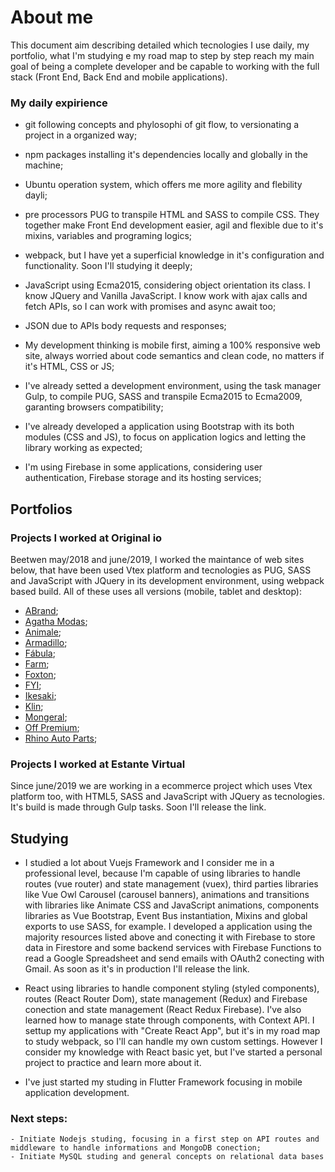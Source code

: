 # About me
This document aim describing detailed which tecnologies I use daily, my portfolio, what I'm studying e my road map to step by step reach my main goal of being a complete developer and be capable to working with the full stack (Front End, Back End and mobile applications).

### My daily expirience
  - git following concepts and phylosophi of git flow, to versionating a project in a organized way;
  
  - npm packages installing it's dependencies locally and globally in the machine;
  
  - Ubuntu operation system, which offers me more agility and flebility dayli;
  
  - pre processors PUG to transpile HTML and SASS to compile CSS. They together make Front End development easier, agil and flexible due to it's mixins, variables and programing logics;
  
  - webpack, but I have yet a superficial knowledge in it's configuration and functionality. Soon I'll studying it deeply;
  
  - JavaScript using Ecma2015, considering object orientation its class. I know JQuery and Vanilla JavaScript. I know work with ajax calls and fetch APIs, so I can work with promises and async await too;
  
  - JSON due to APIs body requests and responses;
  
  - My development thinking is mobile first, aiming a 100% responsive web site, always worried about code semantics and clean code, no matters if it's HTML, CSS or JS;
  
  - I've already setted a development environment, using the task manager Gulp, to compile PUG, SASS and transpile Ecma2015 to Ecma2009, garanting browsers compatibility;
  
  - I've already developed a application using Bootstrap with its both modules (CSS and JS), to focus on application logics and letting the library working as expected;
  
  - I'm using Firebase in some applications, considering user authentication, Firebase storage and its hosting services;

  ## Portfolios

  ### Projects I worked at Original io
  Beetwen may/2018 and june/2019, I worked the maintance of web sites below, that have been used Vtex platform and tecnologies as PUG, SASS and JavaScript with JQuery in its development environment, using webpack based build. All of these uses all versions (mobile, tablet and desktop):
  - <a href="https://www.abrand.com.br" target="_blank">ABrand</a>;
 - <a href="https://www.agatha.com.br" target="_blank">Agatha Modas</a>;
 - <a href="https://www.animale.com.br" target="_blank">Animale</a>;
 - <a href="https://www.armadillo.com.br" target="_blank">Armadillo</a>;
 - <a href="https://www.afabula.com.br" target="_blank">Fábula</a>;
 - <a href="https://www.farmrio.com.br" target="_blank">Farm</a>;
 - <a href="https://www.foxtonbrasil.com.br" target="_blank">Foxton</a>;
 - <a href="https://www.fyistore.com.br" target="_blank">FYI</a>;
 - <a href="https://www.ikesaki.com.br" target="_blank">Ikesaki</a>;
 - <a href="https://www.klin.com.br" target="_blank">Klin</a>;
 - <a href="https://cluberedeconecta.redeconectasa.com.br" target="_blank">Mongeral</a>;
 - <a href="https://www.offpremium.com.br" target="_blank">Off Premium</a>;
 - <a href="https://www.rhinoautoparts.com.br" target="_blank">Rhino Auto Parts</a>;

 ### Projects I worked at Estante Virtual
 Since june/2019 we are working in a ecommerce project which uses Vtex platform too, with HTML5, SASS and JavaScript with JQuery as tecnologies. It's build is made through Gulp tasks. Soon I'll release the link.

 ## Studying

  - I studied a lot about Vuejs Framework and I consider me in a professional level, because I'm capable of using libraries to handle routes (vue router) and state management (vuex), third parties libraries like Vue Owl Carousel (carousel banners), animations and transitions with libraries like Animate CSS and JavaScript animations, components libraries as Vue Bootstrap, Event Bus instantiation, Mixins and global exports to use SASS, for example. I developed a application using the majority resources listed above and conecting it with Firebase to store data in Firestore and some backend services with Firebase Functions to read a Google Spreadsheet and send emails with OAuth2 conecting with Gmail. As soon as it's in production I'll release the link.
  
  - React using libraries to handle component styling (styled components), routes (React Router Dom), state management (Redux) and Firebase conection and state management (React Redux Firebase). I've also learned how to manage state through components, with Context API. I settup my applications with "Create React App", but it's in my road map to study webpack, so I'll can handle my own custom settings. However I consider my knowledge with React basic yet, but I've started a personal project to practice and learn more about it.

  - I've just started my studing in Flutter Framework focusing in mobile application development.

  ### Next steps:

    - Initiate Nodejs studing, focusing in a first step on API routes and middleware to handle informations and MongoDB conection;
    - Initiate MySQL studing and general concepts on relational data bases
